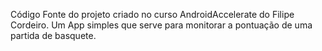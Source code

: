 Código Fonte do projeto criado no curso AndroidAccelerate do Filipe Cordeiro.
Um App simples que serve para monitorar a pontuação de uma partida de basquete.
